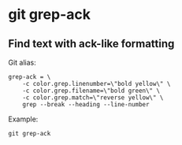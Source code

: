 # git grep-ack

## Find text with ack-like formatting

Git alias:

```git
grep-ack = \
    -c color.grep.linenumber=\"bold yellow\" \
    -c color.grep.filename=\"bold green\" \
    -c color.grep.match=\"reverse yellow\" \
    grep --break --heading --line-number
```

Example:

```shell
git grep-ack
```
